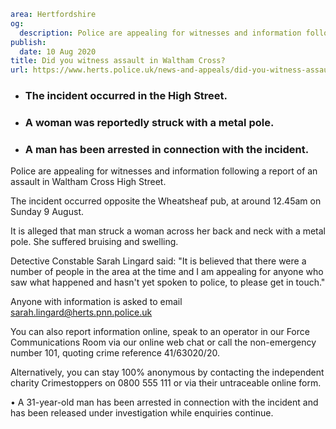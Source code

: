 ```yaml
area: Hertfordshire
og:
  description: Police are appealing for witnesses and information following a report of an assault in Waltham Cross High Street.
publish:
  date: 10 Aug 2020
title: Did you witness assault in Waltham Cross?
url: https://www.herts.police.uk/news-and-appeals/did-you-witness-assault-in-waltham-cross-0477
```

* ### The incident occurred in the High Street.

 * ### A woman was reportedly struck with a metal pole.

 * ### A man has been arrested in connection with the incident.

Police are appealing for witnesses and information following a report of an assault in Waltham Cross High Street.

The incident occurred opposite the Wheatsheaf pub, at around 12.45am on Sunday 9 August.

It is alleged that man struck a woman across her back and neck with a metal pole. She suffered bruising and swelling.

Detective Constable Sarah Lingard said: "It is believed that there were a number of people in the area at the time and I am appealing for anyone who saw what happened and hasn't yet spoken to police, to please get in touch."

Anyone with information is asked to email sarah.lingard@herts.pnn.police.uk

You can also report information online, speak to an operator in our Force Communications Room via our online web chat or call the non-emergency number 101, quoting crime reference 41/63020/20.

Alternatively, you can stay 100% anonymous by contacting the independent charity Crimestoppers on 0800 555 111 or via their untraceable online form.

• A 31-year-old man has been arrested in connection with the incident and has been released under investigation while enquiries continue.
